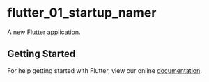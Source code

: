 # flutter_01_startup_namer

A new Flutter application.

## Getting Started

For help getting started with Flutter, view our online
[documentation](https://flutter.io/).
